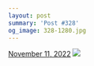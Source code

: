 ```yaml
---
layout: post
summary: 'Post #328'
og_image: 328-1280.jpg
---
```


<p>
  <time>
    <a href="/328">November 11, 2022</a>
  </time>
  <a href="/328">
    <img src="{{ site.assets_url }}/328-640.jpg" srcset="{{ site.assets_url }}/328-320.jpg 320w, {{ site.assets_url }}/328-640.jpg 640w, {{ site.assets_url }}/328-960.jpg 960w, {{ site.assets_url }}/328-1280.jpg 1280w" sizes="(min-width: 700px) 50vw, calc(100vw - 2rem)" />
  </a>
</p>
